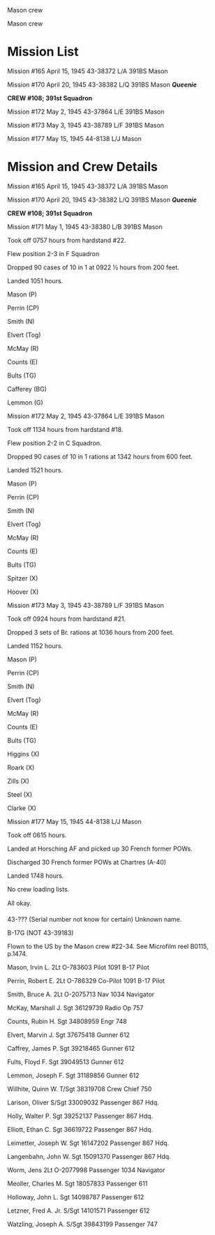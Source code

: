 





Mason crew






 




Mason crew

# Mission List

Mission #165 April 15, 1945 43-38372 L/A 391BS Mason

Mission #170 April 20, 1945 43-38382 L/Q 391BS Mason ***Queenie***

**CREW #108; 391st Squadron**

Mission #172 May 2, 1945 43-37864 L/E 391BS Mason

Mission #173 May 3, 1945 43-38789 L/F 391BS Mason

Mission #177 May 15, 1945 44-8138 L/J Mason

# Mission and Crew Details

Mission #165 April 15, 1945 43-38372 L/A 391BS Mason

Mission #170 April 20, 1945 43-38382 L/Q 391BS Mason ***Queenie***

**CREW #108; 391st Squadron**

Mission #171 May 1, 1945 43-38380 L/B 391BS Mason

Took off 0757 hours from hardstand #22.

Flew position 2-3 in F Squadron

Dropped 90 cases of 10 in 1 at 0922 1⁄2 hours from 200 feet.

Landed 1051 hours.

Mason (P)

Perrin (CP)

Smith (N)

Elvert (Tog)

McMay (R)

Counts (E)

Bults (TG)

Cafferey (BG)

Lemmon (G)

Mission #172 May 2, 1945 43-37864 L/E 391BS Mason

Took off 1134 hours from hardstand #18.

Flew position 2-2 in C Squadron.

Dropped 90 cases of 10 in 1 rations at 1342 hours from 600
feet.

Landed 1521 hours.

Mason (P)

Perrin (CP)

Smith (N)

Elvert (Tog)

McMay (R)

Counts (E)

Bults (TG)

Spitzer (X)

Hoover (X)

Mission #173 May 3, 1945 43-38789 L/F 391BS Mason

Took off 0924 hours from hardstand #21.

Dropped 3 sets of Br. rations at 1036 hours from 200 feet.

Landed 1152 hours.

Mason (P)

Perrin (CP)

Smith (N)

Elvert (Tog)

McMay (R)

Counts (E)

Bults (TG)

Higgins (X)

Roark (X)

Zills (X)

Steel (X)

Clarke (X)

Mission #177 May 15, 1945 44-8138 L/J Mason

Took off 0615 hours.

Landed at Horsching AF and picked up 30 French former POWs.

Discharged 30 French former POWs at Chartres (A-40)

Landed 1748 hours.

No crew loading lists.

All okay.

43-??? (Serial number not know for certain) Unknown name.

B-17G (NOT 43-39183)

Flown to the US by the Mason crew #22-34. See Microfilm reel
B0115, p.1474.

Mason, Irvin L.
2Lt
O-783603
Pilot
1091 B-17 Pilot

Perrin, Robert
E.
2Lt
O-786329
Co-Pilot
1091  B-17 Pilot

Smith, Bruce
A.
2Lt
O-2075713
Nav
1034 Navigator

McKay, Marshall
J.
Sgt 36129739
Radio
Op
757

Counts, Rubin
H.
Sgt
34808959
Engr
748

Elvert, Marvin
J.
Sgt
37675418
Gunner
612

Caffrey, James
P.
Sgt
39218465
Gunner
612

Fults, Floyd
F.
Sgt
39049513
Gunner
612

Lemmon, Joseph
F.
Sgt
31189856
Gunner
612

Willhite, Quinn
W.
T/Sgt 38319708
Crew
Chief
750

Larison,
Oliver
S/Sgt 33009032
Passenger
867 Hdq.

Holly, Walter
P.
Sgt
39252137
Passenger
867 Hdq.

Elliott, Ethan
C.
Sgt
36619722
Passenger
867 Hdq.

Leimetter, Joseph
W.
Sgt 16147202
Passenger
867 Hdq.

Langenbahn, John
W.
Sgt
15091370
Passenger
867 Hdq.

Worm,
Jens
2Lt
O-2077998
Passenger
1034 Navigator

Meoller, Charles
M.
Sgt 18057833
Passenger
611

Holloway, John
L.
Sgt
14098787
Passenger
612

Letzner, Fred A.
Jr.
S/Sgt 14101571
Passenger
612

Watzling, Joseph A.
S/Sgt
39843199
Passenger
747




